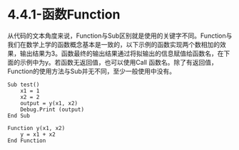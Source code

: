 # 4.4.1-函数Function

从代码的文本角度来说，Function与Sub区别就是使用的关键字不同。Function与我们在数学上学的函数概念基本是一致的，以下示例的函数实现两个数相加的效果，输出结果为3。函数最终的输出结果通过将拟输出的信息赋值给函数名，在下面的示例中为y。若函数无返回值，也可以使用Call 函数名。除了有返回值，Function的使用方法与Sub并无不同，至少一般使用中没有。

```{code-block} 
Sub test()
    x1 = 1
    x2 = 2
    output = y(x1, x2)
    Debug.Print (output)
End Sub

Function y(x1, x2)
    y = x1 + x2
End Function

```

